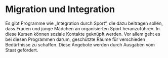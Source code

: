 # Migration und Integration
Es gibt Programme wie „Integration durch Sport“, die dazu beitragen sollen, dass Frauen und
junge Mädchen an organisierten Sport heranzuführen. In diese Kursen können soziale Kontakte
geknüpft werden. Vor allem geht es bei diesen Programmen darum, geschützte Räume für
verschieden Bedürfnisse zu schaffen. Diese Angebote werden durch Ausgaben vom Staat
gefördert.
